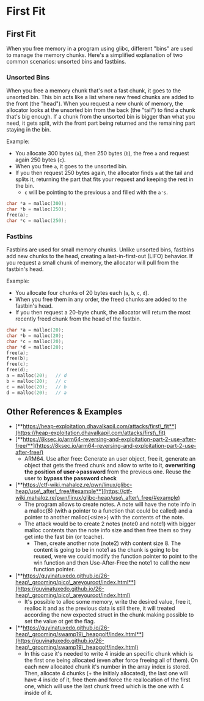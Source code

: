 # First Fit





## **First Fit**

When you free memory in a program using glibc, different "bins" are used to manage the memory chunks. Here's a simplified explanation of two common scenarios: unsorted bins and fastbins.

### Unsorted Bins

When you free a memory chunk that's not a fast chunk, it goes to the unsorted bin. This bin acts like a list where new freed chunks are added to the front (the "head"). When you request a new chunk of memory, the allocator looks at the unsorted bin from the back (the "tail") to find a chunk that's big enough. If a chunk from the unsorted bin is bigger than what you need, it gets split, with the front part being returned and the remaining part staying in the bin.

Example:

* You allocate 300 bytes (`a`), then 250 bytes (`b`), the free `a` and request again 250 bytes (`c`).
* When you free `a`, it goes to the unsorted bin.
* If you then request 250 bytes again, the allocator finds `a` at the tail and splits it, returning the part that fits your request and keeping the rest in the bin.
  * `c` will be pointing to the previous `a` and filled with the `a's`.

```c
char *a = malloc(300);
char *b = malloc(250);
free(a);
char *c = malloc(250);
```

### Fastbins

Fastbins are used for small memory chunks. Unlike unsorted bins, fastbins add new chunks to the head, creating a last-in-first-out (LIFO) behavior. If you request a small chunk of memory, the allocator will pull from the fastbin's head.

Example:

* You allocate four chunks of 20 bytes each (`a`, `b`, `c`, `d`).
* When you free them in any order, the freed chunks are added to the fastbin's head.
* If you then request a 20-byte chunk, the allocator will return the most recently freed chunk from the head of the fastbin.

```c
char *a = malloc(20);
char *b = malloc(20);
char *c = malloc(20);
char *d = malloc(20);
free(a);
free(b);
free(c);
free(d);
a = malloc(20);   // d
b = malloc(20);   // c
c = malloc(20);   // b
d = malloc(20);   // a
```

## Other References & Examples

* [**https://heap-exploitation.dhavalkapil.com/attacks/first\_fit**](https://heap-exploitation.dhavalkapil.com/attacks/first\_fit)
* [**https://8ksec.io/arm64-reversing-and-exploitation-part-2-use-after-free/**](https://8ksec.io/arm64-reversing-and-exploitation-part-2-use-after-free/)
  * ARM64. Use after free: Generate an user object, free it, generate an object that gets the freed chunk and allow to write to it, **overwriting the position of user->password** from the previous one. Reuse the user to **bypass the password check**
* [**https://ctf-wiki.mahaloz.re/pwn/linux/glibc-heap/use\_after\_free/#example**](https://ctf-wiki.mahaloz.re/pwn/linux/glibc-heap/use\_after\_free/#example)
  * The program allows to create notes. A note will have the note info in a malloc(8) (with a pointer to a function that could be called) and a pointer to another malloc(\<size>) with the contents of the note.
  * The attack would be to create 2 notes (note0 and note1) with bigger malloc contents than the note info size and then free them so they get into the fast bin (or tcache).
    * Then, create another note (note2) with content size 8. The content is going to be in note1 as the chunk is going to be reused, were we could modify the function pointer to point to the win function and then Use-After-Free the note1 to call the new function pointer.
* [**https://guyinatuxedo.github.io/26-heap\_grooming/pico\_areyouroot/index.html**](https://guyinatuxedo.github.io/26-heap\_grooming/pico\_areyouroot/index.html)
  * It's possible to alloc some memory, write the desired value, free it, realloc it and as the previous data is still there, it will treated according the new expected struct in the chunk making possible to set the value ot get the flag.
* [**https://guyinatuxedo.github.io/26-heap\_grooming/swamp19\_heapgolf/index.html**](https://guyinatuxedo.github.io/26-heap\_grooming/swamp19\_heapgolf/index.html)
  * In this case it's needed to write 4 inside an specific chunk which is the first one being allocated (even after force freeing all of them). On each new allocated chunk it's number in the array index is stored. Then, allocate 4 chunks (+ the initialy allocated), the last one will have 4 inside of it, free them and force the reallocation of the first one, which will use the last chunk freed which is the one with 4 inside of it.
